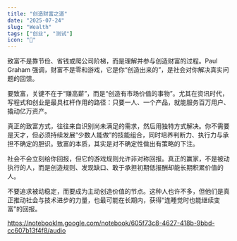 ```yaml
---
title: "创造财富之道"
date: "2025-07-24"
slug: "Wealth"
tags: ["创业", "测试"]
icon: "💬"
---
```

致富不是靠节俭、省钱或爬公司阶梯，而是理解并参与创造财富的过程。Paul Graham 强调，财富不是零和游戏，它是你“创造出来的”，是社会对你解决真实问题的回馈。



要致富，关键不在于“赚高薪”，而是“创造有市场价值的事物”。尤其在资讯时代，写程式和创业是最具杠杆作用的路径：只要一人、一个产品，就能服务百万用户、撬动亿万资产。



真正的致富方式，往往来自识别尚未满足的需求，然后用独特方式解决。你不需要是天才，但必须持续发展“少数人能做”的技能组合，同时培养判断力、执行力与承担不确定的胆识。致富的本质，其实是对不确定性做出有策略的下注。



社会不会立刻给你回报，但它的游戏规则允许非对称回报。真正的赢家，不是被动执行的人，而是创造规则、发现缺口、敢于承担初期低报酬却能长期积累价值的人。



不要追求被动稳定，而要成为主动创造价值的节点。这种人也许不多，但他们是真正推动社会与技术进步的力量，也最可能在长期内，获得“连睡觉时也能继续变富”的回报。


https://notebooklm.google.com/notebook/605f73c8-4627-418b-9bbd-cc607b13f4f8/audio

